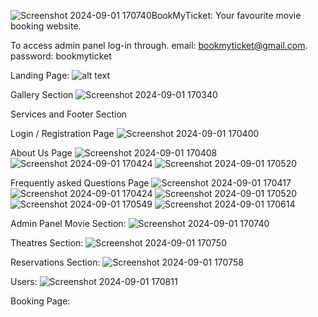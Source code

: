 ![Screenshot 2024-09-01 170740](https://github.com/user-attachments/assets/e5ec44e9-cd85-4f11-ba81-a88bb5351d87)BookMyTicket: Your favourite movie booking website.

To access admin panel log-in through.
email: bookmyticket@gmail.com.
password: bookmyticket

Landing Page:
                            ![alt text](https://github.com/user-attachments/assets/8c2d334d-7830-4c91-8360-1ebd3950cc33)
                                            


  





  Gallery Section
  ![Screenshot 2024-09-01 170340](https://github.com/user-attachments/assets/9a38e9bd-fc4a-4a44-8f99-f35b8e6bb927)





  Services and Footer Section




  Login / Registration Page
  ![Screenshot 2024-09-01 170400](https://github.com/user-attachments/assets/ef505ccb-f371-412e-b36b-757de384e573)







  About Us Page 
  ![Screenshot 2024-09-01 170408](https://github.com/user-attachments/assets/3523d1b2-69fc-4e3b-aff0-d18a10fc13a1)
  ![Screenshot 2024-09-01 170424](https://github.com/user-attachments/assets/73e78266-7230-4454-9f2e-f651aeb6eda0)
  ![Screenshot 2024-09-01 170520](https://github.com/user-attachments/assets/672ca5d6-8610-4e97-aedb-79c202aa1c5d)
  




  Frequently asked Questions Page
  ![Screenshot 2024-09-01 170417](https://github.com/user-attachments/assets/1717d395-a671-4c62-83a5-e9353ffc88b2)
  ![Screenshot 2024-09-01 170424](https://github.com/user-attachments/assets/73e78266-7230-4454-9f2e-f651aeb6eda0)
  ![Screenshot 2024-09-01 170520](https://github.com/user-attachments/assets/672ca5d6-8610-4e97-aedb-79c202aa1c5d)
  ![Screenshot 2024-09-01 170549](https://github.com/user-attachments/assets/34e9203f-2eba-4291-ba9f-7bbd58554451)
  ![Screenshot 2024-09-01 170614](https://github.com/user-attachments/assets/02a72eff-676f-4c86-b418-6f798e7274c8)




  Admin Panel
  Movie Section:
  ![Screenshot 2024-09-01 170740](https://github.com/user-attachments/assets/9e7d3ad4-c52a-474b-997c-34c0c42cfbfb)




  Theatres Section:
![Screenshot 2024-09-01 170750](https://github.com/user-attachments/assets/1eb3a9b1-1c1b-4270-93fb-68de187de95a)


  Reservations Section:
![Screenshot 2024-09-01 170758](https://github.com/user-attachments/assets/810d433b-3284-45c3-a4af-c5d74409688e)


  Users:
![Screenshot 2024-09-01 170811](https://github.com/user-attachments/assets/9ec92299-81ba-4f8d-bc32-41e05ec60f53)


  Booking Page:

  

